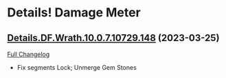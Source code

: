 # Details! Damage Meter

## [Details.DF.Wrath.10.0.7.10729.148](https://github.com/Tercioo/Details-Damage-Meter/tree/Details.DF.Wrath.10.0.7.10729.148) (2023-03-25)
[Full Changelog](https://github.com/Tercioo/Details-Damage-Meter/compare/Details.DF.Wrath.10.0.7.10727.148...Details.DF.Wrath.10.0.7.10729.148) 

- Fix segments Lock; Unmerge Gem Stones  
